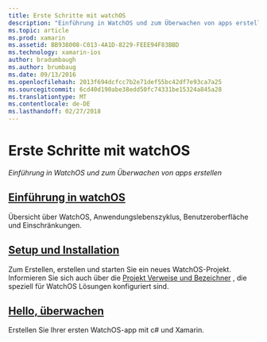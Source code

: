 ```yaml
---
title: Erste Schritte mit watchOS
description: "Einführung in WatchOS und zum Überwachen von apps erstellen"
ms.topic: article
ms.prod: xamarin
ms.assetid: BB938008-C013-4A1D-8229-FEEE94F83BBD
ms.technology: xamarin-ios
author: bradumbaugh
ms.author: brumbaug
ms.date: 09/13/2016
ms.openlocfilehash: 2013f694dcfcc7b2e71def55bc42df7e93ca7a25
ms.sourcegitcommit: 6cd40d190abe38edd50fc74331be15324a845a28
ms.translationtype: MT
ms.contentlocale: de-DE
ms.lasthandoff: 02/27/2018
---
```

# <a name="getting-started-with-watchos"></a>Erste Schritte mit watchOS

_Einführung in WatchOS und zum Überwachen von apps erstellen_

## <a name="introduction-to-watchosioswatchosget-startedintro-to-watchosmd"></a>[Einführung in watchOS](~/ios/watchos/get-started/intro-to-watchos.md)

Übersicht über WatchOS, Anwendungslebenszyklus, Benutzeroberfläche und Einschränkungen.

## <a name="setup--installationioswatchosget-startedinstallationmd"></a>[Setup und Installation](~/ios/watchos/get-started/installation.md)

Zum Erstellen, erstellen und starten Sie ein neues WatchOS-Projekt.
Informieren Sie sich auch über die [Projekt Verweise und Bezeichner](~/ios/watchos/get-started/project-references.md) , die speziell für WatchOS Lösungen konfiguriert sind.

## <a name="hello-watchioswatchosget-startedhello-watchmd"></a>[Hello, überwachen](~/ios/watchos/get-started/hello-watch.md)

Erstellen Sie Ihrer ersten WatchOS-app mit c# und Xamarin.

